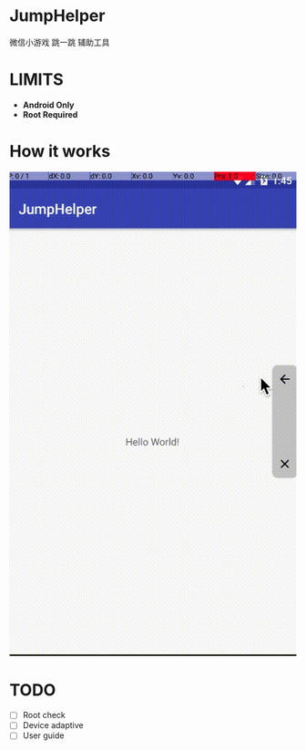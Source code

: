 # JumpHelper

微信小游戏 跳一跳 辅助工具

# LIMITS

- **Android Only**
- **Root Required**

# How it works
![how it works](/preview/how_it_works.gif)


# TODO
- [ ] Root check
- [ ] Device adaptive
- [ ] User guide
